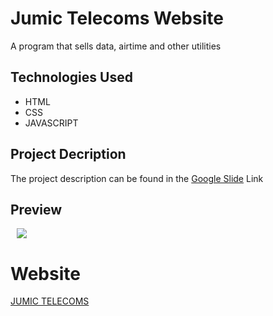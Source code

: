 # Jumic Telecoms Website
A program that sells data, airtime and other utilities

## Technologies Used
  - HTML
  - CSS
  - JAVASCRIPT
 

## Project Decription 
The project description can be found in the [Google Slide](https://docs.google.com/presentation/d/13el4aGrPlSz3ZQSrorhjqwrYgdbxNeNZGrh7UlPmjPU/edit#slide=id.ge965474a9_3_50) Link

## Preview
<div style="display:flex">
     <div style="flex:1;padding-left:10px;">
          <img src="JUMIC-LOGO.jpeg">
     </div>
</div>

# Website
[JUMIC TELECOMS]()

